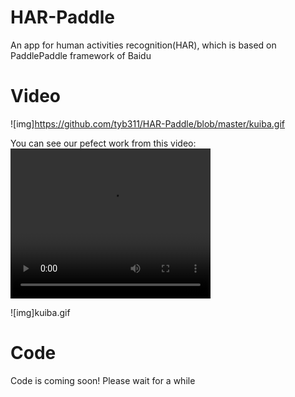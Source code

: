 # HAR-Paddle
An app for human activities recognition(HAR), which is based on PaddlePaddle framework of Baidu

# Video
![img]https://github.com/tyb311/HAR-Paddle/blob/master/kuiba.gif

You can see our pefect work from this video:
<video width="320" height="240" controls>
  <source src="movie.mp4" type="video/mp4">
  Video for HAR-Paddle
</video>

![img]kuiba.gif

# Code
Code is coming soon! Please wait for a while
